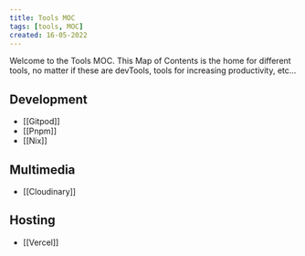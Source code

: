 ```yaml
---
title: Tools MOC
tags: [tools, MOC]
created: 16-05-2022
---
```

Welcome to the Tools MOC. This Map of Contents is the home for different tools, no matter if these are devTools, tools for increasing productivity, etc...

## Development
- [[Gitpod]]
- [[Pnpm]]
- [[Nix]]

## Multimedia
- [[Cloudinary]]

## Hosting
- [[Vercel]]


